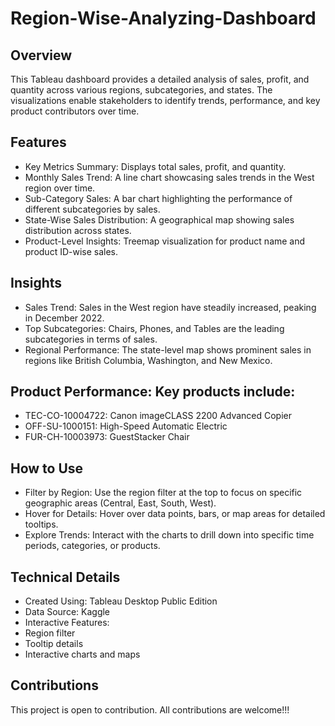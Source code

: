 # Region-Wise-Analyzing-Dashboard

## Overview
This Tableau dashboard provides a detailed analysis of sales, profit, and quantity across various regions, subcategories, and states. The visualizations enable stakeholders to identify trends, performance, and key product contributors over time.

## Features
* Key Metrics Summary: Displays total sales, profit, and quantity.
* Monthly Sales Trend: A line chart showcasing sales trends in the West region over time.
* Sub-Category Sales: A bar chart highlighting the performance of different subcategories by sales.
* State-Wise Sales Distribution: A geographical map showing sales distribution across states.
* Product-Level Insights: Treemap visualization for product name and product ID-wise sales.

## Insights
* Sales Trend: Sales in the West region have steadily increased, peaking in December 2022.
* Top Subcategories: Chairs, Phones, and Tables are the leading subcategories in terms of sales.
* Regional Performance: The state-level map shows prominent sales in regions like British Columbia, Washington, and New Mexico.
  
## Product Performance: Key products include:
* TEC-CO-10004722: Canon imageCLASS 2200 Advanced Copier
* OFF-SU-1000151: High-Speed Automatic Electric
* FUR-CH-10003973: GuestStacker Chair

## How to Use
* Filter by Region: Use the region filter at the top to focus on specific geographic areas (Central, East, South, West).
* Hover for Details: Hover over data points, bars, or map areas for detailed tooltips.
* Explore Trends: Interact with the charts to drill down into specific time periods, categories, or products.

## Technical Details
* Created Using: Tableau Desktop Public Edition
* Data Source: Kaggle
* Interactive Features:
* Region filter
* Tooltip details
* Interactive charts and maps

## Contributions

This project is open to contribution. All contributions are welcome!!!

